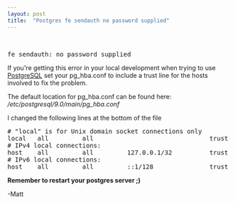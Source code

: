 ```yaml
---
layout: post
title:  "Postgres fe sendauth no password supplied"
---
```


<br />

<pre>
fe_sendauth: no password supplied
</pre>

If you're getting this error in your local development when trying to use [PostgreSQL](http://www.postgresql.org/) set your pg_hba.conf to include a trust line for the hosts involved to fix the problem.

The default location for pg_hba.conf can be found here:
<i>/etc/postgresql/9.0/main/pg_hba.conf</i>

I changed the following lines at the bottom of the file

<pre>
# "local" is for Unix domain socket connections only
local   all         all                               trust
# IPv4 local connections:
host    all         all         127.0.0.1/32          trust
# IPv6 local connections:</code>
host    all         all         ::1/128               trust
</pre>

<b>Remember to restart your postgres server ;)</b>

-Matt